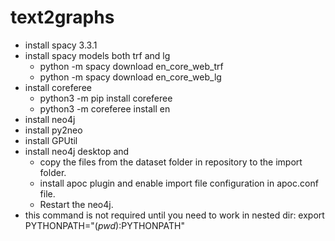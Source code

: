 # text2graphs

- install spacy 3.3.1
- install spacy models both trf and lg
  - python -m spacy download en_core_web_trf
  - python -m spacy download en_core_web_lg
- install coreferee
  - python3 -m pip install coreferee
  - python3 -m coreferee install en
- install neo4j
- install py2neo
- install GPUtil
- install neo4j desktop and 
  - copy the files from the dataset folder in repository to the import folder. 
  - install apoc plugin and enable import file configuration in apoc.conf file. 
  - Restart the neo4j.
- this command is not required until you need to work in nested dir: export PYTHONPATH="$(pwd):$PYTHONPATH"

